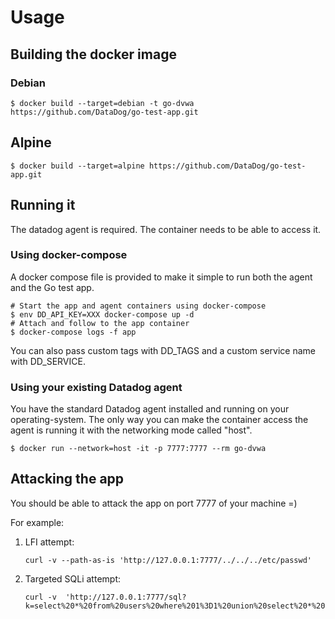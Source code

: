 # Usage

## Building the docker image

### Debian

```console
$ docker build --target=debian -t go-dvwa https://github.com/DataDog/go-test-app.git
```

## Alpine

```console
$ docker build --target=alpine https://github.com/DataDog/go-test-app.git
```

## Running it

The datadog agent is required. The container needs to be able to access it.

### Using docker-compose

A docker compose file is provided to make it simple to run both the agent and
the Go test app.

```console
# Start the app and agent containers using docker-compose
$ env DD_API_KEY=XXX docker-compose up -d
# Attach and follow to the app container
$ docker-compose logs -f app
```

You can also pass custom tags with DD_TAGS and a custom service name with
DD_SERVICE.

### Using your existing Datadog agent

You have the standard Datadog agent installed and running on your
operating-system. The only way you can make the container access the agent is
running it with the networking mode called "host".

```console
$ docker run --network=host -it -p 7777:7777 --rm go-dvwa
```

## Attacking the app

You should be able to attack the app on port 7777 of your machine =)

For example:

1. LFI attempt:
   ```console
   curl -v --path-as-is 'http://127.0.0.1:7777/../../../etc/passwd'
   ```

3. Targeted SQLi attempt:
   ```console
   curl -v  'http://127.0.0.1:7777/sql?k=select%20*%20from%20users%20where%201%3D1%20union%20select%20*%20from%20cb'
   ```
